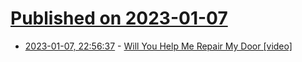 # [Published on 2023-01-07](index.md)

* [2023-01-07, 22:56:37](https://news.ycombinator.com/item?id=34293904) - [Will You Help Me Repair My Door [video]](https://www.youtube.com/watch?v=oponIfu5L3Y)
